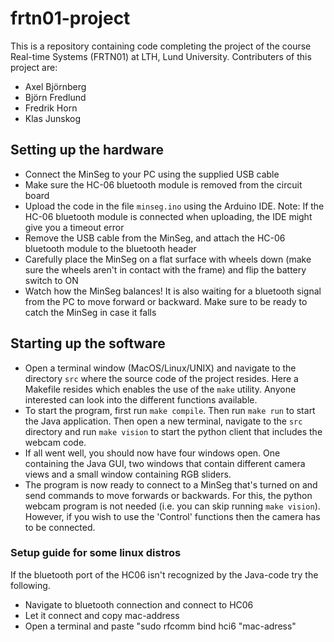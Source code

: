 # frtn01-project

This is a repository containing code completing the project of the course Real-time Systems (FRTN01) at LTH, Lund University. Contributers of this project are:

- Axel Björnberg
- Björn Fredlund
- Fredrik Horn
- Klas Junskog

## Setting up the hardware

- Connect the MinSeg to your PC using the supplied USB cable
- Make sure the HC-06 bluetooth module is removed from the circuit board
- Upload the code in the file ```minseg.ino``` using the Arduino IDE. Note: If the HC-06 bluetooth module is connected when uploading, the IDE might give you a timeout error
- Remove the USB cable from the MinSeg, and attach the HC-06 bluetooth module to the bluetooth header
- Carefully place the MinSeg on a flat surface with wheels down (make sure the wheels aren't in contact with the frame) and flip the battery switch to ON
- Watch how the MinSeg balances! It is also waiting for a bluetooth signal from the PC to move forward or backward. Make sure to be ready to catch the MinSeg in case it falls

## Starting up the software

- Open a terminal window (MacOS/Linux/UNIX) and navigate to the directory ```src``` where the source code of the project resides. Here a Makefile resides which enables the use of the ```make``` utility. Anyone interested can look into the different functions available.
- To start the program, first run ```make compile```. Then run ```make run``` to start the Java application. Then open a new terminal, navigate to the ```src``` directory and run ```make vision``` to start the python client that includes the webcam code.
- If all went well, you should now have four windows open. One containing the Java GUI, two windows that contain different camera views and a small window containing RGB sliders. 
- The program is now ready to connect to a MinSeg that's turned on and send commands to move forwards or backwards. For this, the python webcam program is not needed (i.e. you can skip running ```make vision```). However, if you wish to use the 'Control' functions then the camera has to be connected.
### Setup guide for some linux distros

If the bluetooth port of the HC06 isn't recognized by the Java-code try the following.
- Navigate to bluetooth connection and connect to HC06
- Let it connect and copy mac-address
- Open a terminal and paste "sudo rfcomm bind hci6 "mac-adress"
